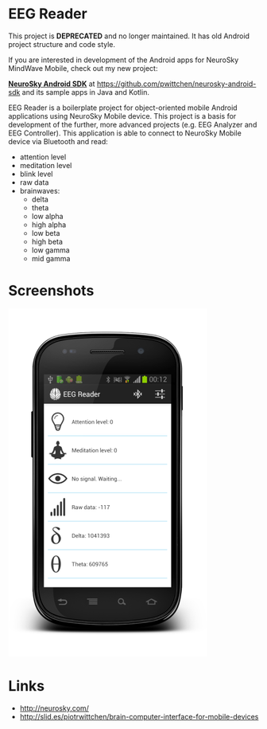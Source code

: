 EEG Reader
===============

This project is **DEPRECATED** and no longer maintained. It has old Android project structure and code style.

If you are interested in development of the Android apps for NeuroSky MindWave Mobile, check out my new project: 

[**NeuroSky Android SDK**](https://github.com/pwittchen/neurosky-android-sdk) at https://github.com/pwittchen/neurosky-android-sdk and its sample apps in Java and Kotlin.

EEG Reader is a boilerplate project for object-oriented mobile Android applications using NeuroSky Mobile device.
This project is a basis for development of the further, more advanced projects (e.g. EEG Analyzer and EEG Controller).
This application is able to connect to NeuroSky Mobile device via Bluetooth and read: 
* attention level
* meditation level
* blink level
* raw data
* brainwaves: 
  * delta
  * theta
  * low alpha
  * high alpha
  * low beta
  * high beta
  * low gamma
  * mid gamma

Screenshots
===============

![Screenshot](application_screenshot.png "Screenshot")

Links
===============
* http://neurosky.com/
* http://slid.es/piotrwittchen/brain-computer-interface-for-mobile-devices

